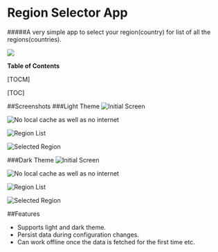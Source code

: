 # Region Selector App
#####A very simple app to select your region(country) for list of all the regions(countries). 

![](https://upload.wikimedia.org/wikipedia/commons/thumb/6/64/Android_logo_2019_%28stacked%29.svg/275px-Android_logo_2019_%28stacked%29.svg.png)


**Table of Contents**

[TOCM]

[TOC]

##Screenshots
###Light Theme
![Initial Screen](https://github.com/mvivekanandji/RegionSelectorApp/blob/master/screenshot/light_initial.png?raw=true)

![No local cache as well as no internet](https://github.com/mvivekanandji/RegionSelectorApp/blob/master/screenshot/light_noLocalData_noInternet.png?raw=true)

![Region List](https://github.com/mvivekanandji/RegionSelectorApp/blob/master/screenshot/light_selected_region_india.png?raw=true)

![Selected Region](https://github.com/mvivekanandji/RegionSelectorApp/blob/master/screenshot/light_your_region_india.png?raw=true)

###Dark Theme
![Initial Screen](https://github.com/mvivekanandji/RegionSelectorApp/blob/master/screenshot/dark_initial.png?raw=true)

![No local cache as well as no internet](https://github.com/mvivekanandji/RegionSelectorApp/blob/master/screenshot/dark_noLocalData_noInternet.png?raw=true)

![Region List](https://github.com/mvivekanandji/RegionSelectorApp/blob/master/screenshot/dark_selected_region_india.png?raw=true)

![Selected Region](https://github.com/mvivekanandji/RegionSelectorApp/blob/master/screenshot/dark_your_region_india.png?raw=true)

##Features
* Supports light and dark theme.
* Persist data during configuration changes.
* Can work offline once the data is fetched for the first time etc.

